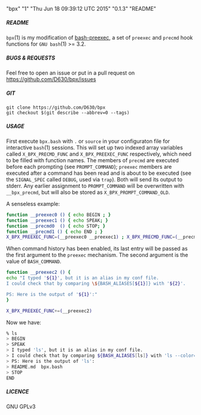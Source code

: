 "bpx" "1" "Thu Jun 18 09:39:12 UTC 2015" "0.1.3" "README"

##### README

`bpx`(1) is my modification of [bash-preexec](https://github.com/rcaloras/bash-preexec), a set of `preexec` and `precmd` hook functions for `GNU bash`(1) >= 3.2.

##### BUGS & REQUESTS

Feel free to open an issue or put in a pull request on https://github.com/D630/bpx/issues

##### GIT

```
git clone https://github.com/D630/bpx
git checkout $(git describe --abbrev=0 --tags)
```

##### USAGE

First execute `bpx.bash` with `.` or `source` in your configuraton file for interactive `bash`(1) sessions. This will set up two indexed array variables called `X_BPX_PRECMD_FUNC` and `X_BPX_PREEXEC_FUNC` respectively, which need to be filled with function names. The members of `precmd` are executed before each prompting (see `PROMPT_COMMAND`); `preexec` members are executed after a command has been read and is about to be executed (see the `SIGNAL_SPEC` called `DEBUG`, used via `trap`). Both will send its output to stderr. Any earlier assignment to `PROMPT_COMMAND` will be overwritten with `__bpx_precmd`, but will also be stored as `X_BPX_PROMPT_COMMAND_OLD`.

A senseless example:

```sh
function __preexec0 () { echo BEGIN ; }
function __preexec1 () { echo SPEAK; }
function __precmd0  () { echo STOP; }
function __precmd1 () { echo END ; }
X_BPX_PREEXEC_FUNC=(__preexec0 __preexec1) ; X_BPX_PRECMD_FUNC=(__precmd0 __precmd1)
```

When command history has been enabled, its last entry will be passed as the first argument to the `preexec` mechanism. The second argument is the value of `BASH_COMMAND`.

```sh
function __preexec2 () {
echo "I typed '${1}', but it is an alias in my conf file.
I could check that by comparing \${BASH_ALIASES[${1}]} with '${2}'.

PS: Here is the output of '${1}':"
}

X_BPX_PREEXEC_FUNC+=(__preexec2)
```

Now we have:

```sh
% ls
> BEGIN
> SPEAK
> I typed 'ls', but it is an alias in my conf file.
> I could check that by comparing ${BASH_ALIASES[ls]} with 'ls --color=auto'.
> PS: Here is the output of 'ls':
> README.md  bpx.bash
> STOP
END

```

##### LICENCE

GNU GPLv3
